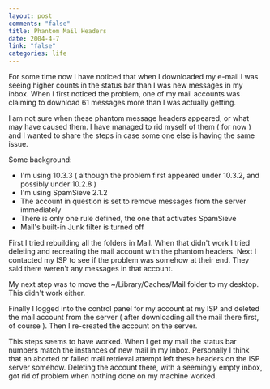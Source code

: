 ```yaml
--- 
layout: post
comments: "false"
title: Phantom Mail Headers
date: 2004-4-7
link: "false"
categories: life
---
```

For some time now I have noticed that when I downloaded my e-mail I was seeing higher counts in the status bar than I was new messages in my inbox. When I first noticed the problem, one of my mail accounts was claiming to download 61 messages more than I was actually getting.

I am not sure when these phantom message headers appeared, or what may have caused them. I have managed to rid myself of them ( for now ) and I wanted to share the steps in case some one else is having the same issue.

Some background:
<ul>
<li class="il">I'm using 10.3.3 ( although the problem first appeared under 10.3.2, and possibly under 10.2.8 )</li>
<li class="il">I'm using SpamSieve 2.1.2</li>
<li class="il">The account in question is set to remove messages from the server immediately</li>
<li class="il">There is only one rule defined, the one that activates SpamSieve</li>
<li class="il">Mail's built-in Junk filter is turned off</li>
</ul>
First I tried rebuilding all the folders in Mail. When that didn't work I tried deleting and recreating the mail account with the phantom headers. Next I contacted my ISP to see if the problem was somehow at their end. They said there weren't any messages in that account.

My next step was to move the ~/Library/Caches/Mail folder to my desktop. This didn't work either.

Finally I logged into the control panel for my account at my ISP and deleted the mail account from the server ( after downloading all the mail there first, of course ). Then I re-created the account on the server.

This steps seems to have worked. When I get my mail the status bar numbers match the instances of new mail in my inbox. Personally I think that an aborted or failed mail retrieval attempt left these headers on the ISP server somehow. Deleting the account there, with a seemingly empty inbox, got rid of problem when nothing done on my machine worked.
